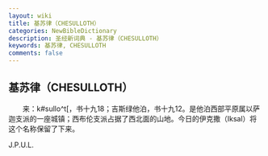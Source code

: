 ```yaml
---
layout: wiki
title: 基苏律（CHESULLOTH）
categories: NewBibleDictionary
description: 圣经新词典 - 基苏律（CHESULLOTH）
keywords: 基苏律, CHESULLOTH
comments: false
---
```


## 基苏律（CHESULLOTH）

　　来：k#sullo^t[，书十九18；吉斯绿他泊，书十九12。是他泊西部平原属以萨迦支派的一座城镇；西布伦支派占据了西北面的山地。今日的伊克撒（Iksal）将这个名称保留了下来。

J.P.U.L.







